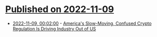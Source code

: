 # [Published on 2022-11-09](index.md)

* [2022-11-09, 00:02:00](https://yro.slashdot.org/story/22/11/08/2229202/americas-slow-moving-confused-crypto-regulation-is-driving-industry-out-of-us?utm_source=rss1.0mainlinkanon&utm_medium=feed) - [America's Slow-Moving, Confused Crypto Regulation Is Driving Industry Out of US](https://yro.slashdot.org/story/22/11/08/2229202/americas-slow-moving-confused-crypto-regulation-is-driving-industry-out-of-us?utm_source=rss1.0mainlinkanon&utm_medium=feed)
